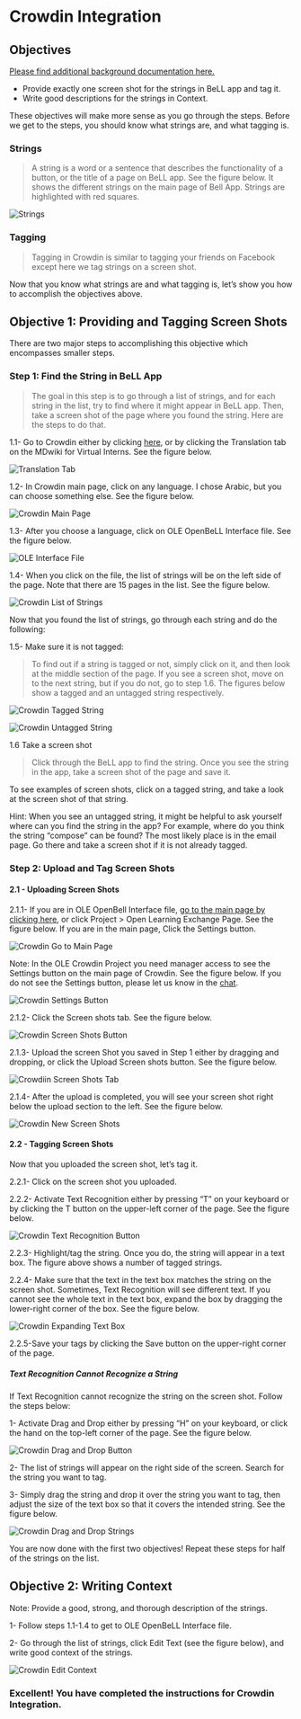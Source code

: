 # Crowdin Integration

## Objectives

[Please find additional background documentation here.](https://docs.google.com/document/d/1gsDmBSq5Tu1G_Ei1CfTRUuvvwpAWUPhHYr2UYESwISI)

* Provide exactly one screen shot for the strings in BeLL app and tag it.
* Write good descriptions for the strings in Context.

These objectives will make more sense as you go through the steps. Before we get to the steps, you should know what strings are, and what tagging is. 

### Strings

>A string is a word or a sentence that describes the functionality of a button, or the title of a page on BeLL app. See the figure below. It shows the different strings on the main page of Bell App. Strings are highlighted with red squares.

![Strings](images/rbts-crowdin-strings.png)

### Tagging

>Tagging in Crowdin is similar to tagging your friends on Facebook except here we tag strings on a screen shot.

Now that you know what strings are and what tagging is, let’s show you how to accomplish the objectives above.

## Objective 1: Providing and Tagging Screen Shots

There are two major steps to accomplishing this objective which encompasses smaller steps.

### Step 1: Find the String in BeLL App

>The goal in this step is to go through a list of strings, and for each string in the list, try to find where it might appear in BeLL app. Then, take a screen shot of the page where you found the string. Here are the steps to do that.

1.1- Go to Crowdin either by clicking [here](https://crowdin.com/project/open-learning-exchange/invite), or by clicking the Translation tab on the MDwiki for Virtual Interns. See the figure below.

![Translation Tab](images/rbts-crowdin-translation-tab.png)

1.2- In Crowdin main page, click on any language. I chose Arabic, but you can choose something else. See the figure below.

![Crowdin Main Page](images/rbts-crowdin-main.png)

1.3- After you choose a language, click on OLE OpenBeLL Interface file. See the figure below.

![OLE Interface File](images/rbts-crowdin-translation-page.png)

1.4- When you click on the file, the list of strings will be on the left side of the page. Note that there are 15 pages in the list. See the figure below.

![Crowdin List of Strings](images/rbts-crowdin-strings-list.png)

Now that you found the list of strings, go through each string and do the following:

1.5- Make sure it is not tagged:

>To find out if a string is tagged or not, simply click on it, and then look at the middle section of the page. If you see a screen shot, move on to the next string, but if you do not, go to step 1.6. The figures below show a tagged and an untagged string respectively.

![Crowdin Tagged String](images/rbts-crowdin-string-tagged.png)

![Crowdin Untagged String](images/rbts-crowdin-string-untagged.png)

1.6 Take a screen shot

>Click through the BeLL app to find the string. Once you see the string in the app, take a screen shot of the page and save it.

To see examples of screen shots, click on a tagged string, and take a look at the screen shot of that string.

Hint: When you see an untagged string, it might be helpful to ask yourself where can you find the string in the app? For example, where do you think the string “compose” can be found? The most likely place is in the email page. Go there and take a screen shot if it is not already tagged. 

### Step 2: Upload and Tag Screen Shots

#### 2.1 - Uploading Screen Shots

2.1.1- If you are in OLE OpenBell Interface file, [go to the main page by clicking here](https://crowdin.com/project/open-learning-exchange?auto_accepted=13039143), or click Project > Open Learning Exchange Page. See the figure below. If you are in the main page, Click the Settings button.

![Crowdin Go to Main Page](images/rbts-crowdin-go-to-main-page.png)

Note: In the OLE Crowdin Project you need manager access to see the Settings button on the main page of Crowdin. See the figure below. If you do not see the Settings button, please let us know in the [chat](https://gitter.im/open-learning-exchange/chat).

![Crowdin Settings Button](images/rbts-crowdin-settings-button.png)

2.1.2- Click the Screen shots tab. See the figure below.

![Crowdin Screen Shots Button](images/rbts-crowdin-screen-shots-button.png)

2.1.3- Upload the screen Shot you saved in Step 1 either by dragging and dropping, or click the Upload Screen shots button. See the figure below.

![Crowdiin Screen Shots Tab](images/rbts-crowdini-screen-shots-tab.png)

2.1.4- After the upload is completed, you will see your screen shot right below the upload section to the left. See the figure below.

![Crowdin New Screen Shots](images/rbts-crowdin-new-screen-shot.png)

#### 2.2 - Tagging Screen Shots

Now that you uploaded the screen shot, let’s tag it.

2.2.1- Click on the screen shot you uploaded.

2.2.2- Activate Text Recognition either by pressing “T” on your keyboard or by clicking the T button on the upper-left corner of the page. See the figure below.

![Crowdin Text Recognition Button](images/rbts-crowdin-text-recognition.png)

2.2.3- Highlight/tag the string. Once you do, the string will appear in a text box. The figure above shows a number of tagged strings.

2.2.4- Make sure that the text in the text box matches the string on the screen shot. Sometimes, Text Recognition will see different text. If you cannot see the whole text in the text box, expand the box by dragging the lower-right corner of the box. See the figure below.

![Crowdin Expanding Text Box](images/rbts-crowdin-expanding-text-box.png)

2.2.5-Save your tags by clicking the Save button on the upper-right corner of the page.

##### Text Recognition Cannot Recognize a String

If Text Recognition cannot recognize the string on the screen shot. Follow the steps below:

1- Activate Drag and Drop either by pressing “H” on your keyboard, or click the hand on the top-left corner of the page. See the figure below.

![Crowdin Drag and Drop Button](images/rbts-crowdin-drag-and-drop.png)

2- The list of strings will appear on the right side of the screen. Search for the string you want to tag.

3- Simply drag the string and drop it over the string you want to tag, then adjust the size of the text box so that it covers the intended string. See the figure below.

![Crowdin Drag and Drop Strings](images/rbts-crowdin-drag-and-drop-strings.png)

You are now done with the first two objectives! Repeat these steps for half of the strings on the list. 

## Objective 2: Writing Context

Note: Provide a good, strong, and thorough description of the strings.

1- Follow steps 1.1-1.4 to get to OLE OpenBeLL Interface file.

2- Go through the list of strings, click Edit Text (see the figure below), and write good context of the strings.

![Crowdin Edit Context](images/rbts-crowdin-edit-context.png)

### Excellent! You have completed the instructions for Crowdin Integration.